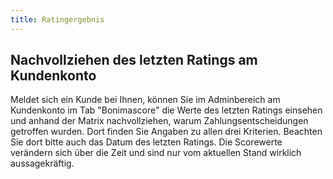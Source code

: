 ```yaml
---
title: Ratingergebnis
---
```


## Nachvollziehen des letzten Ratings am Kundenkonto

Meldet sich ein Kunde bei Ihnen, können Sie im Adminbereich am Kundenkonto im Tab "Bonimascore" die Werte des letzten Ratings einsehen und anhand der Matrix nachvollziehen, warum Zahlungsentscheidungen getroffen wurden. Dort finden Sie Angaben zu allen drei Kriterien. Beachten Sie dort bitte auch das Datum des letzten Ratings. Die Scorewerte verändern sich über die Zeit und sind nur vom aktuellen Stand wirklich aussagekräftig.